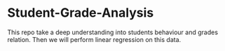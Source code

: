 # Student-Grade-Analysis
This repo take a deep understanding into students behaviour and grades relation. Then we will perform linear regression on this data.
